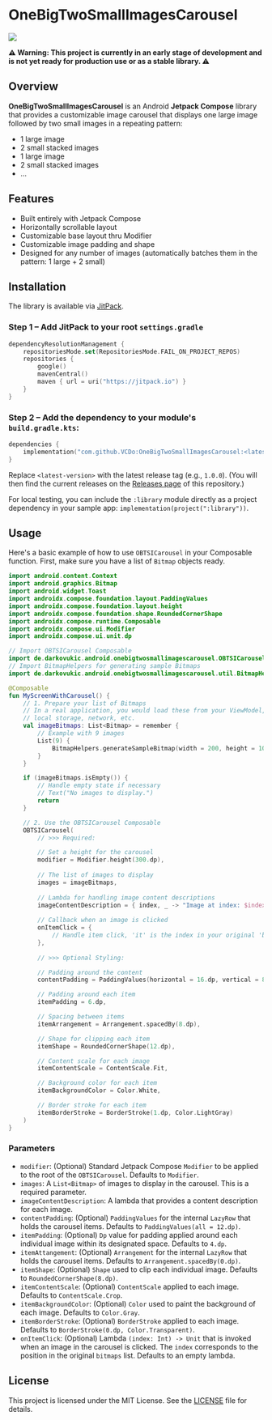 # OneBigTwoSmallImagesCarousel
[![](https://jitpack.io/v/VCDo/OneBigTwoSmallImagesCarousel.svg)](https://jitpack.io/#VCDo/OneBigTwoSmallImagesCarousel)

**⚠️ Warning: This project is currently in an early stage of development and is not yet ready for
production use or as a stable library. ⚠️**

## Overview

**OneBigTwoSmallImagesCarousel** is an Android **Jetpack Compose** library that provides a
customizable image carousel that displays one large image followed by two small images in a
repeating pattern:
- 1 large image
- 2 small stacked images
- 1 large image
- 2 small stacked images
- …

## Features

- Built entirely with Jetpack Compose
- Horizontally scrollable layout
- Customizable base layout thru Modifier
- Customizable image padding and shape
- Designed for any number of images (automatically batches them in the pattern: 1 large + 2 small)

## Installation

The library is available via [JitPack](https://jitpack.io).

### Step 1 – Add JitPack to your root `settings.gradle`

```kotlin
dependencyResolutionManagement {
    repositoriesMode.set(RepositoriesMode.FAIL_ON_PROJECT_REPOS)
    repositories {
        google()
        mavenCentral()
        maven { url = uri("https://jitpack.io") }
    }
}
```
### Step 2 – Add the dependency to your module's `build.gradle.kts`:
```kotlin
dependencies {
    implementation("com.github.VCDo:OneBigTwoSmallImagesCarousel:<latest-version>")
}
```

Replace `<latest-version>` with the latest release tag (e.g., `1.0.0`).
(You will then find the current releases on the [Releases page](https://github.com/VCDo/OneBigTwoSmallImagesCarousel/releases) of this repository.)

For local testing, you can include the `:library` module directly as a project dependency in your
sample app: `implementation(project(":library"))`.

## Usage

Here's a basic example of how to use `OBTSICarousel` in your Composable function. First, make sure
you have a list of `Bitmap` objects ready.
```kotlin
import android.content.Context
import android.graphics.Bitmap
import android.widget.Toast
import androidx.compose.foundation.layout.PaddingValues
import androidx.compose.foundation.layout.height
import androidx.compose.foundation.shape.RoundedCornerShape
import androidx.compose.runtime.Composable
import androidx.compose.ui.Modifier
import androidx.compose.ui.unit.dp

// Import OBTSICarousel Composable
import de.darkovukic.android.onebigtwosmallimagescarousel.OBTSICarousel
// Import BitmapHelpers for generating sample Bitmaps
import de.darkovukic.android.onebigtwosmallimagescarousel.util.BitmapHelpers

@Composable
fun MyScreenWithCarousel() {
    // 1. Prepare your list of Bitmaps
    // In a real application, you would load these from your ViewModel,
    // local storage, network, etc.
    val imageBitmaps: List<Bitmap> = remember {
        // Example with 9 images
        List(9) {
            BitmapHelpers.generateSampleBitmap(width = 200, height = 100, index = it)
        }
    }

    if (imageBitmaps.isEmpty()) {
        // Handle empty state if necessary
        // Text("No images to display.")
        return
    }

    // 2. Use the OBTSICarousel Composable
    OBTSICarousel(
        // >>> Required:

        // Set a height for the carousel
        modifier = Modifier.height(300.dp),
        
        // The list of images to display
        images = imageBitmaps,
        
        // Lambda for handling image content descriptions
        imageContentDescription = { index, _ -> "Image at index: $index" },
        
        // Callback when an image is clicked
        onItemClick = {
            // Handle item click, 'it' is the index in your original 'bitmaps' list
        },
        
        // >>> Optional Styling:

        // Padding around the content
        contentPadding = PaddingValues(horizontal = 16.dp, vertical = 8.dp),

        // Padding around each item
        itemPadding = 6.dp,

        // Spacing between items
        itemArrangement = Arrangement.spacedBy(8.dp),

        // Shape for clipping each item
        itemShape = RoundedCornerShape(12.dp),

        // Content scale for each image
        itemContentScale = ContentScale.Fit,

        // Background color for each item
        itemBackgroundColor = Color.White,

        // Border stroke for each item
        itemBorderStroke = BorderStroke(1.dp, Color.LightGray)
    )
}
```

### Parameters

*   `modifier`: (Optional) Standard Jetpack Compose `Modifier` to be applied to the root of the `OBTSICarousel`. Defaults to `Modifier`.
*   `images`: A `List<Bitmap>` of images to display in the carousel. This is a required parameter.
*   `imageContentDescription`: A lambda that provides a content description for each image.
*   `contentPadding`: (Optional) `PaddingValues` for the internal `LazyRow` that holds the carousel items. Defaults to `PaddingValues(all = 12.dp)`.
*   `itemPadding`: (Optional) `Dp` value for padding applied around each individual image within its designated space. Defaults to `4.dp`.
*   `itemAttangement`: (Optional) `Arrangement` for the internal `LazyRow` that holds the carousel items. Defaults to `Arrangement.spacedBy(0.dp)`.
*   `itemShape`: (Optional) `Shape` used to clip each individual image. Defaults to `RoundedCornerShape(8.dp)`.
*   `itemContentScale`: (Optional) `ContentScale` applied to each image. Defaults to `ContentScale.Crop`.
*   `itemBackgroundColor`: (Optional) `Color` used to paint the background of each image. Defaults to `Color.Gray`.
*   `itemBorderStroke`: (Optional) `BorderStroke` applied to each image. Defaults to `BorderStroke(0.dp, Color.Transparent)`.
*   `onItemClick`: (Optional) Lambda `(index: Int) -> Unit` that is invoked when an image in the carousel is clicked. The `index` corresponds to the position in the original `bitmaps` list. Defaults to an empty lambda.

## License

This project is licensed under the MIT License. See the [LICENSE](LICENSE) file for details.
